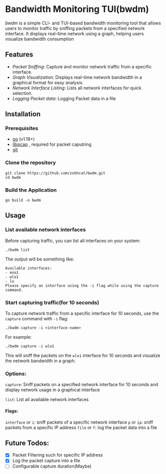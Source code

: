 # Bandwidth Monitoring TUI(bwdm)

_bwdm_ is a simple CLI- and TUI-based bandwidth monitoring tool that allows users to monitor traffic by sniffing packets from a specified network interface. It displays real-time network using a graph, helping users visualize bandwidth consumption

## Features

- _Packet Sniffing_: Capture and monitor network traffic from a specific interface.
- _Graph Visualization_: Displays real-time network bandwidth in a graphical format for easy analysis.
- _Network Interface Listing_: Lists all network interfaces for quick selection.
- _Logging Packet data_: Logging Packet data in a file

## Installation

### Prerequisites

- [go](https://go.dev/) (v1.18+)
- [libpcap](https://www.tcpdump.org/) , required for packet caputring
- [git](https://git-scm.com/)

### Clone the repository

```
git clone https://github.com/zokhcat/bwdm.git
cd bwdm
```

### Build the Application

```
go build -o bwdm
```

## Usage

### List available network interfaces

Before capturing traffic, you can list all interfaces on your system:

```
./bwdm list
```

The output will be something like:

```
Available interfaces:
- eno1
- wlo1
- lo
Please specify an interface using the -i flag while using the capture command.
```

### Start capturing traffic(for 10 seconds)

To capture network traffic from a specific interface for 10 seconds, use the `capture` command with `-i` flag:

```
./bwdm capture -i <interface-name>
```

For example:

```
./bwdm capture -i wlo1
```

This will sniff the packets on the `wlo1` interface for 10 seconds and visualize the network bandwidth in a graph.

### Options:

`capture`: Sniff packets on a specified network interface for 10 seconds and display network usage in a graphical interface

`list`: List all available network interfaces

#### Flags:

`interface` or `i`: sniff packets of a specific network interface
`p` or `ip`: sniff packets from a specific IP address
`file` or `f`: log the packet data into a file

## Future Todos:

- [x] Packet Filtering such for specific IP address
- [x] Log the packet capture into a file
- [ ] Configurable capture duration(Maybe)
